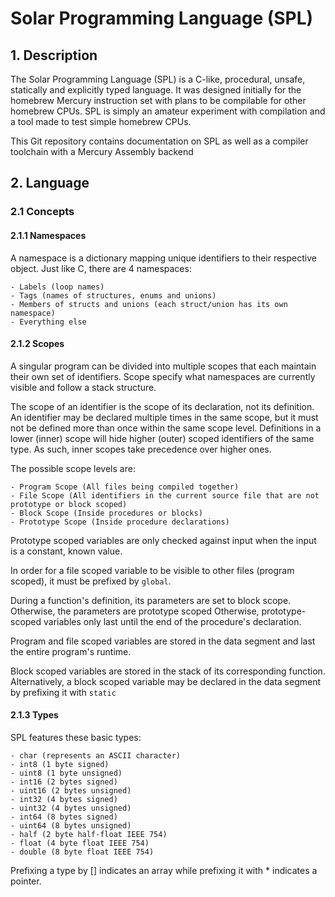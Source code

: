 # Solar Programming Language (SPL) #

## 1. Description ##

The Solar Programming Language (SPL) is a C-like, procedural, unsafe, statically and explicitly typed language.
It was designed initially for the homebrew Mercury instruction set with plans to be compilable for other homebrew CPUs.
SPL is simply an amateur experiment with compilation and a tool made to test simple homebrew CPUs.

This Git repository contains documentation on SPL as well as a compiler toolchain with a Mercury Assembly backend

## 2. Language ##

### 2.1 Concepts ###

#### 2.1.1 Namespaces ####
A namespace is a dictionary mapping unique identifiers to their respective object.
Just like C, there are 4 namespaces:

	- Labels (loop names)
	- Tags (names of structures, enums and unions)
	- Members of structs and unions (each struct/union has its own namespace)
	- Everything else

#### 2.1.2 Scopes ####
A singular program can be divided into multiple scopes that each maintain their own set of identifiers.
Scope specify what namespaces are currently visible and follow a stack structure.

The scope of an identifier is the scope of its declaration, not its definition.
An identifier may be declared multiple times in the same scope, but it must not be defined more than once within the same scope level.
Definitions in a lower (inner) scope will hide higher (outer) scoped identifiers of the same type.
As such, inner scopes take precedence over higher ones.

The possible scope levels are:
	
	- Program Scope (All files being compiled together)
	- File Scope (All identifiers in the current source file that are not prototype or block scoped)
	- Block Scope (Inside procedures or blocks)
	- Prototype Scope (Inside procedure declarations)

Prototype scoped variables are only checked against input when the input is a constant, known value.

In order for a file scoped variable to be visible to other files (program scoped), it must be prefixed by `global`.

During a function's definition, its parameters are set to block scope. Otherwise, the parameters are prototype scoped
Otherwise, prototype-scoped variables only last until the end of the procedure's declaration.

Program and file scoped variables are stored in the data segment and last the entire program's runtime.

Block scoped variables are stored in the stack of its corresponding function.
Alternatively, a block scoped variable may be declared in the data segment by prefixing it with `static`

#### 2.1.3 Types ####
SPL features these basic types:
	
	- char (represents an ASCII character)
	- int8 (1 byte signed)
	- uint8 (1 byte unsigned)
	- int16 (2 bytes signed)
	- uint16 (2 bytes unsigned)
	- int32 (4 bytes signed)
	- uint32 (4 bytes unsigned)
	- int64 (8 bytes signed)
	- uint64 (8 bytes unsigned)
	- half (2 byte half-float IEEE 754)
	- float (4 byte float IEEE 754)
	- double (8 byte float IEEE 754)

Prefixing a type by \[\] indicates an array while prefixing it with \* indicates a pointer.